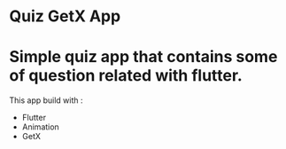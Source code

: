# Quiz GetX App

Simple quiz app that contains some of question related with flutter.
==============================
This app build with :
* Flutter
* Animation
* GetX 
